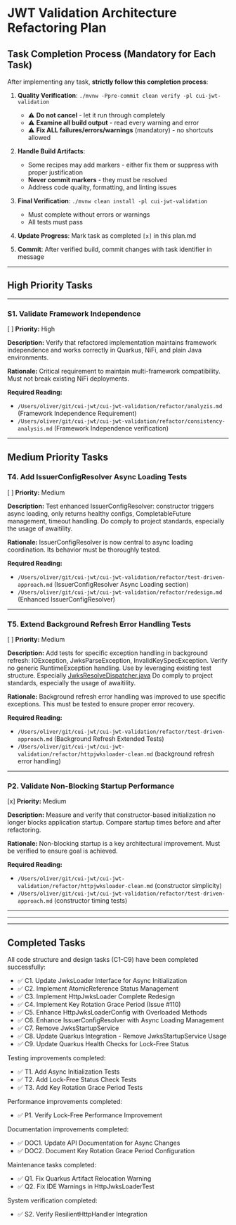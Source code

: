 # JWT Validation Architecture Refactoring Plan

## Task Completion Process (Mandatory for Each Task)

After implementing any task, **strictly follow this completion process**:

1. **Quality Verification**: `./mvnw -Ppre-commit clean verify -pl cui-jwt-validation`
   - ⚠️ **Do not cancel** - let it run through completely
   - ⚠️ **Examine all build output** - read every warning and error
   - ⚠️ **Fix ALL failures/errors/warnings** (mandatory) - no shortcuts allowed

2. **Handle Build Artifacts**:
   - Some recipes may add markers - either fix them or suppress with proper justification
   - **Never commit markers** - they must be resolved
   - Address code quality, formatting, and linting issues

3. **Final Verification**: `./mvnw clean install -pl cui-jwt-validation`
   - Must complete without errors or warnings
   - All tests must pass

4. **Update Progress**: Mark task as completed `[x]` in this plan.md

5. **Commit**: After verified build, commit changes with task identifier in message

---

## High Priority Tasks

---

### S1. Validate Framework Independence
[ ] **Priority:** High

**Description:** Verify that refactored implementation maintains framework independence and works correctly in Quarkus, NiFi, and plain Java environments.

**Rationale:** Critical requirement to maintain multi-framework compatibility. Must not break existing NiFi deployments.

**Required Reading:**
- `/Users/oliver/git/cui-jwt/cui-jwt-validation/refactor/analyzis.md` (Framework Independence Requirement)
- `/Users/oliver/git/cui-jwt/cui-jwt-validation/refactor/consistency-analysis.md` (Framework Independence verification)

---

## Medium Priority Tasks

### T4. Add IssuerConfigResolver Async Loading Tests
[ ] **Priority:** Medium

**Description:** Test enhanced IssuerConfigResolver: constructor triggers async loading, only returns healthy configs, CompletableFuture management, timeout handling.
Do comply to project standards, especially the usage of awaitility.

**Rationale:** IssuerConfigResolver is now central to async loading coordination. Its behavior must be thoroughly tested.

**Required Reading:**
- `/Users/oliver/git/cui-jwt/cui-jwt-validation/refactor/test-driven-approach.md` (IssuerConfigResolver Async Loading section)
- `/Users/oliver/git/cui-jwt/cui-jwt-validation/refactor/redesign.md` (Enhanced IssuerConfigResolver)

---

### T5. Extend Background Refresh Error Handling Tests
[ ] **Priority:** Medium

**Description:** Add tests for specific exception handling in background refresh: IOException, JwksParseException, InvalidKeySpecException. Verify no generic RuntimeException handling.
Use by leveraging existing test structure. Especially [JwksResolveDispatcher.java](../src/test/java/de/cuioss/jwt/validation/test/dispatcher/JwksResolveDispatcher.java)
Do comply to project standards, especially the usage of awaitility.

**Rationale:** Background refresh error handling was improved to use specific exceptions. This must be tested to ensure proper error recovery.

**Required Reading:**
- `/Users/oliver/git/cui-jwt/cui-jwt-validation/refactor/test-driven-approach.md` (Background Refresh Extended Tests)
- `/Users/oliver/git/cui-jwt/cui-jwt-validation/refactor/httpjwksloader-clean.md` (background refresh error handling)

---

### P2. Validate Non-Blocking Startup Performance
[x] **Priority:** Medium

**Description:** Measure and verify that constructor-based initialization no longer blocks application startup. Compare startup times before and after refactoring.

**Rationale:** Non-blocking startup is a key architectural improvement. Must be verified to ensure goal is achieved.

**Required Reading:**
- `/Users/oliver/git/cui-jwt/cui-jwt-validation/refactor/httpjwksloader-clean.md` (constructor simplicity)
- `/Users/oliver/git/cui-jwt/cui-jwt-validation/refactor/test-driven-approach.md` (constructor timing tests)

---

---

---


## Completed Tasks

All code structure and design tasks (C1-C9) have been completed successfully:
- ✅ C1. Update JwksLoader Interface for Async Initialization
- ✅ C2. Implement AtomicReference Status Management
- ✅ C3. Implement HttpJwksLoader Complete Redesign
- ✅ C4. Implement Key Rotation Grace Period (Issue #110)
- ✅ C5. Enhance HttpJwksLoaderConfig with Overloaded Methods
- ✅ C6. Enhance IssuerConfigResolver with Async Loading Management
- ✅ C7. Remove JwksStartupService
- ✅ C8. Update Quarkus Integration - Remove JwksStartupService Usage
- ✅ C9. Update Quarkus Health Checks for Lock-Free Status

Testing improvements completed:
- ✅ T1. Add Async Initialization Tests
- ✅ T2. Add Lock-Free Status Check Tests
- ✅ T3. Add Key Rotation Grace Period Tests

Performance improvements completed:
- ✅ P1. Verify Lock-Free Performance Improvement

Documentation improvements completed:
- ✅ DOC1. Update API Documentation for Async Changes
- ✅ DOC2. Document Key Rotation Grace Period Configuration

Maintenance tasks completed:
- ✅ Q1. Fix Quarkus Artifact Relocation Warning
- ✅ Q2. Fix IDE Warnings in HttpJwksLoaderTest

System verification completed:
- ✅ S2. Verify ResilientHttpHandler Integration
